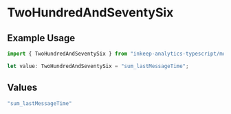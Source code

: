 # TwoHundredAndSeventySix

## Example Usage

```typescript
import { TwoHundredAndSeventySix } from "inkeep-analytics-typescript/models/operations";

let value: TwoHundredAndSeventySix = "sum_lastMessageTime";
```

## Values

```typescript
"sum_lastMessageTime"
```